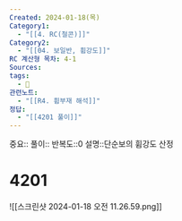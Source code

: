 ```yaml
---
Created: 2024-01-18(목)
Category1:
  - "[[4. RC(철콘)]]"
Category2:
  - "[[04. 보일반, 휨강도]]"
RC 계산형 목차: 4-1
Sources: 
tags:
  - 🧮
관련노트:
  - "[[R4. 휨부재 해석]]"
정답:
  - "[[4201 풀이]]"
---
```

중요::
풀이::
반복도::0
설명::단순보의 휨강도 산정

#  4201

![[스크린샷 2024-01-18 오전 11.26.59.png]]
